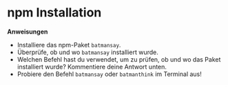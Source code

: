 # npm Installation

**Anweisungen**
* Installiere das npm-Paket `batmansay`.
* Überprüfe, ob und wo `batmansay` installiert wurde.
* Welchen Befehl hast du verwendet, um zu prüfen, ob und wo das Paket installiert wurde? Kommentiere deine Antwort unten.
* Probiere den Befehl `batmansay` oder `batmanthink` im Terminal aus!

